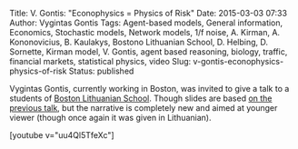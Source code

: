 Title: V. Gontis: "Econophysics = Physics of Risk"
Date: 2015-03-03 07:33
Author: Vygintas Gontis
Tags: Agent-based models, General information, Economics, Stochastic models, Network models, 1/f noise, A. Kirman, A. Kononovicius, B. Kaulakys, Bostono Lithuanian School, D. Helbing, D. Sornette, Kirman model, V. Gontis, agent based reasoning, biology, traffic, financial markets, statistical physics, video
Slug: v-gontis-econophysics-physics-of-risk
Status: published

Vygintas
Gontis, currently working in Boston, was invited to give a talk to a
students of [Boston Lithuanian School](http://www.blsm.org/). Though
slides are based [on the previous
talk](/cafe-scientifique-rizikos-fizika-kuo-daugiau-fizikos-tuo-maziau-rizikos-vaizdo-irasas "Cafe Scientifique “Physics of Risk: the more physics, the less risk” video recording"),
but the narrative is completely new and aimed at younger viewer (though
once again it was given in Lithuanian).

[youtube v="uu4Ql5TfeXc"]
